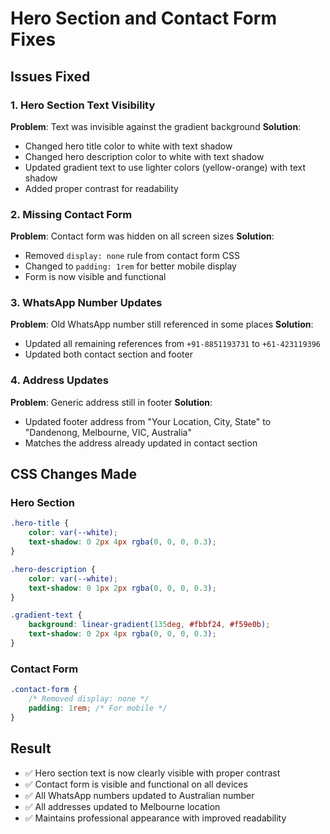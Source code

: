 # Hero Section and Contact Form Fixes

## Issues Fixed

### 1. Hero Section Text Visibility
**Problem**: Text was invisible against the gradient background
**Solution**: 
- Changed hero title color to white with text shadow
- Changed hero description color to white with text shadow
- Updated gradient text to use lighter colors (yellow-orange) with text shadow
- Added proper contrast for readability

### 2. Missing Contact Form
**Problem**: Contact form was hidden on all screen sizes
**Solution**:
- Removed `display: none` rule from contact form CSS
- Changed to `padding: 1rem` for better mobile display
- Form is now visible and functional

### 3. WhatsApp Number Updates
**Problem**: Old WhatsApp number still referenced in some places
**Solution**:
- Updated all remaining references from `+91-8851193731` to `+61-423119396`
- Updated both contact section and footer

### 4. Address Updates
**Problem**: Generic address still in footer
**Solution**:
- Updated footer address from "Your Location, City, State" to "Dandenong, Melbourne, VIC, Australia"
- Matches the address already updated in contact section

## CSS Changes Made

### Hero Section
```css
.hero-title {
    color: var(--white);
    text-shadow: 0 2px 4px rgba(0, 0, 0, 0.3);
}

.hero-description {
    color: var(--white);
    text-shadow: 0 1px 2px rgba(0, 0, 0, 0.3);
}

.gradient-text {
    background: linear-gradient(135deg, #fbbf24, #f59e0b);
    text-shadow: 0 2px 4px rgba(0, 0, 0, 0.3);
}
```

### Contact Form
```css
.contact-form {
    /* Removed display: none */
    padding: 1rem; /* For mobile */
}
```

## Result
- ✅ Hero section text is now clearly visible with proper contrast
- ✅ Contact form is visible and functional on all devices
- ✅ All WhatsApp numbers updated to Australian number
- ✅ All addresses updated to Melbourne location
- ✅ Maintains professional appearance with improved readability
